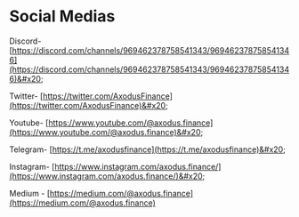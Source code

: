 # Social Medias

Discord- [https://discord.com/channels/969462378758541343/969462378758541346](https://discord.com/channels/969462378758541343/969462378758541346)&#x20;

Twitter- [https://twitter.com/AxodusFinance](https://twitter.com/AxodusFinance)&#x20;

Youtube- [https://www.youtube.com/@axodus.finance](https://www.youtube.com/@axodus.finance)&#x20;

Telegram- [https://t.me/axodusfinance](https://t.me/axodusfinance)&#x20;

Instagram- [https://www.instagram.com/axodus.finance/](https://www.instagram.com/axodus.finance/)&#x20;

Medium - [https://medium.com/@axodus.finance](https://medium.com/@axodus.finance)
